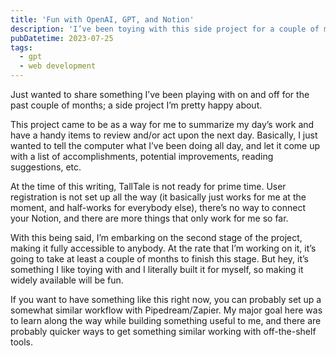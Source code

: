 ```yaml
---
title: 'Fun with OpenAI, GPT, and Notion'
description: 'I’ve been toying with this side project for a couple of months, and I’m pretty happy about how it’s been going so far.'
pubDatetime: 2023-07-25
tags: 
  - gpt
  - web development
---
```


Just wanted to share something I’ve been playing with on and off for the past couple of months; a side project I’m pretty happy about.

This project came to be as a way for me to summarize my day’s work and have a handy items to review and/or act upon the next day. Basically, I just wanted to tell the computer what I’ve been doing all day, and let it come up with a list of accomplishments, potential improvements, reading suggestions, etc.

At the time of this writing, TallTale is not ready for prime time. User registration is not set up all the way (it basically just works for me at the moment, and half-works for everybody else), there’s no way to connect your Notion, and there are more things that only work for me so far.

With this being said, I’m embarking on the second stage of the project, making it fully accessible to anybody. At the rate that I’m working on it, it’s going to take at least a couple of months to finish this stage. But hey, it’s something I like toying with and I literally built it for myself, so making it widely available will be fun.

If you want to have something like this right now, you can probably set up a somewhat similar workflow with Pipedream/Zapier. My major goal here was to learn along the way while building something useful to me, and there are probably quicker ways to get something similar working with off-the-shelf tools.
